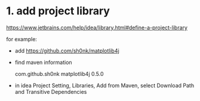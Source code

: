 # 1. add project library
https://www.jetbrains.com/help/idea/library.html#define-a-project-library

for example:
- add https://github.com/sh0nk/matplotlib4j
- find maven information

    <dependency>
        <groupId>com.github.sh0nk</groupId>
        <artifactId>matplotlib4j</artifactId>
        <version>0.5.0</version>
    </dependency>
  
- in idea Project Setting, Libraries, Add from Maven, select Download Path and Transitive Dependencies
